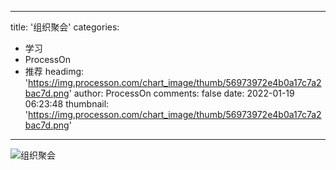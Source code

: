 
---
title: '组织聚会'
categories: 
 - 学习
 - ProcessOn
 - 推荐
headimg: 'https://img.processon.com/chart_image/thumb/56973972e4b0a17c7a2bac7d.png'
author: ProcessOn
comments: false
date: 2022-01-19 06:23:48
thumbnail: 'https://img.processon.com/chart_image/thumb/56973972e4b0a17c7a2bac7d.png'
---

<div>   
<img class="thumb" alt="组织聚会" src="https://img.processon.com/chart_image/thumb/56973972e4b0a17c7a2bac7d.png" referrerpolicy="no-referrer">
<p></p>  
</div>
            